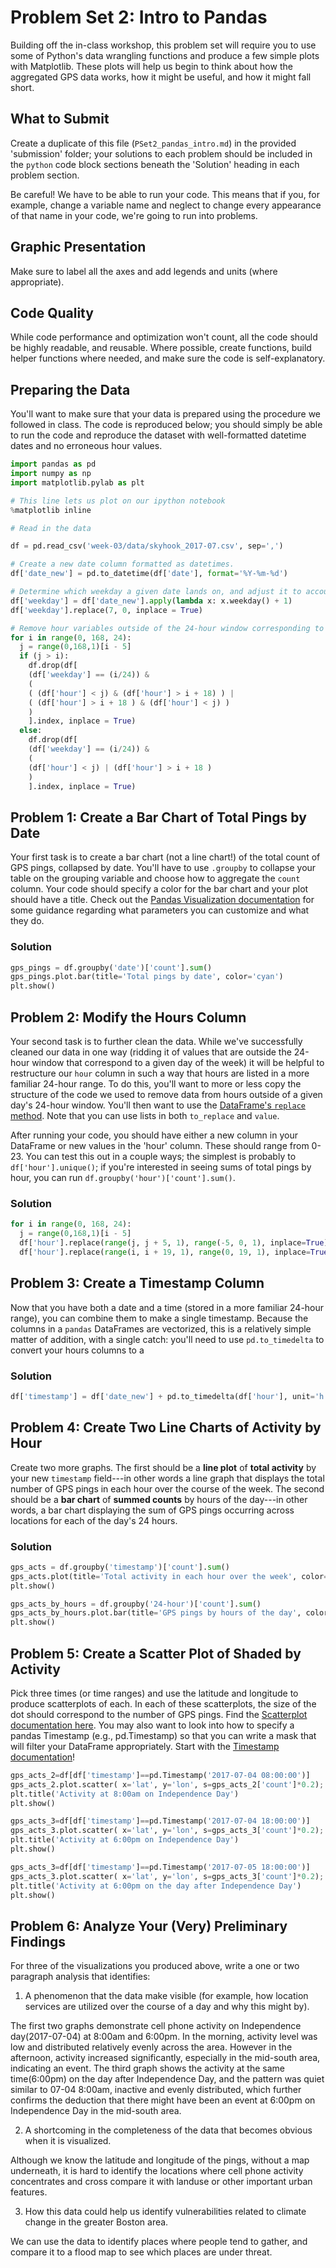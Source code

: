 # Problem Set 2: Intro to Pandas

Building off the in-class workshop, this problem set will require you to use some of Python's data wrangling functions and produce a few simple plots with Matplotlib. These plots will help us begin to think about how the aggregated GPS data works, how it might be useful, and how it might fall short.

## What to Submit

Create a duplicate of this file (`PSet2_pandas_intro.md`) in the provided 'submission' folder; your solutions to each problem should be included in the `python` code block sections beneath the 'Solution' heading in each problem section.

Be careful! We have to be able to run your code. This means that if you, for example, change a variable name and neglect to change every appearance of that name in your code, we're going to run into problems.

## Graphic Presentation

Make sure to label all the axes and add legends and units (where appropriate).

## Code Quality

While code performance and optimization won't count, all the code should be highly readable, and reusable. Where possible, create functions, build helper functions where needed, and make sure the code is self-explanatory.

## Preparing the Data

You'll want to make sure that your data is prepared using the procedure we followed in class. The code is reproduced below; you should simply be able to run the code and reproduce the dataset with well-formatted datetime dates and no erroneous hour values.

```python
import pandas as pd
import numpy as np
import matplotlib.pylab as plt

# This line lets us plot on our ipython notebook
%matplotlib inline

# Read in the data

df = pd.read_csv('week-03/data/skyhook_2017-07.csv', sep=',')

# Create a new date column formatted as datetimes.
df['date_new'] = pd.to_datetime(df['date'], format='%Y-%m-%d')

# Determine which weekday a given date lands on, and adjust it to account for the fact that '0' in our hours field corresponds to Sunday, but .weekday() returns 0 for Monday.
df['weekday'] = df['date_new'].apply(lambda x: x.weekday() + 1)
df['weekday'].replace(7, 0, inplace = True)

# Remove hour variables outside of the 24-hour window corresponding to the day of the week a given date lands on.
for i in range(0, 168, 24):
  j = range(0,168,1)[i - 5]
  if (j > i):
    df.drop(df[
    (df['weekday'] == (i/24)) &
    (
    ( (df['hour'] < j) & (df['hour'] > i + 18) ) |
    ( (df['hour'] > i + 18 ) & (df['hour'] < j) )
    )
    ].index, inplace = True)
  else:
    df.drop(df[
    (df['weekday'] == (i/24)) &
    (
    (df['hour'] < j) | (df['hour'] > i + 18 )
    )
    ].index, inplace = True)
```

## Problem 1: Create a Bar Chart of Total Pings by Date

Your first task is to create a bar chart (not a line chart!) of the total count of GPS pings, collapsed by date. You'll have to use `.groupby` to collapse your table on the grouping variable and choose how to aggregate the `count` column. Your code should specify a color for the bar chart and your plot should have a title. Check out the [Pandas Visualization documentation](https://pandas.pydata.org/pandas-docs/stable/visualization.html) for some guidance regarding what parameters you can customize and what they do.

### Solution

```python
gps_pings = df.groupby('date')['count'].sum()
gps_pings.plot.bar(title='Total pings by date', color='cyan')
plt.show()
```

## Problem 2: Modify the Hours Column

Your second task is to further clean the data. While we've successfully cleaned our data in one way (ridding it of values that are outside the 24-hour window that correspond to a given day of the week) it will be helpful to restructure our `hour` column in such a way that hours are listed in a more familiar 24-hour range. To do this, you'll want to more or less copy the structure of the code we used to remove data from hours outside of a given day's 24-hour window. You'll then want to use the [DataFrame's `replace` method](https://pandas.pydata.org/pandas-docs/stable/generated/pandas.DataFrame.replace.html). Note that you can use lists in both `to_replace` and `value`.

After running your code, you should have either a new column in your DataFrame or new values in the 'hour' column. These should range from 0-23. You can test this out in a couple ways; the simplest is probably to `df['hour'].unique()`; if you're interested in seeing sums of total pings by hour, you can run `df.groupby('hour')['count'].sum()`.

### Solution

```python
for i in range(0, 168, 24):
  j = range(0,168,1)[i - 5]
  df['hour'].replace(range(j, j + 5, 1), range(-5, 0, 1), inplace=True)
  df['hour'].replace(range(i, i + 19, 1), range(0, 19, 1), inplace=True)
```

## Problem 3: Create a Timestamp Column


Now that you have both a date and a time (stored in a more familiar 24-hour range), you can combine them to make a single timestamp. Because the columns in a `pandas` DataFrames are vectorized, this is a relatively simple matter of addition, with a single catch: you'll need to use `pd.to_timedelta` to convert your hours columns to a

### Solution

```Python
df['timestamp'] = df['date_new'] + pd.to_timedelta(df['hour'], unit='h')
```

## Problem 4: Create Two Line Charts of Activity by Hour

Create two more graphs. The first should be a **line plot** of **total activity** by your new `timestamp` field---in other words a line graph that displays the total number of GPS pings in each hour over the course of the week. The second should be a **bar chart** of **summed counts** by hours of the day---in other words, a bar chart displaying the sum of GPS pings occurring across locations for each of the day's 24 hours.

### Solution

```python
gps_acts = df.groupby('timestamp')['count'].sum()
gps_acts.plot(title='Total activity in each hour over the week', color='b')
plt.show()

gps_acts_by_hours = df.groupby('24-hour')['count'].sum()
gps_acts_by_hours.plot.bar(title='GPS pings by hours of the day', color='r')
plt.show()
```

## Problem 5: Create a Scatter Plot of Shaded by Activity

Pick three times (or time ranges) and use the latitude and longitude to produce scatterplots of each. In each of these scatterplots, the size of the dot should correspond to the number of GPS pings. Find the [Scatterplot documentation here](http://pandas.pydata.org/pandas-docs/version/0.19.1/visualization.html#scatter-plot). You may also want to look into how to specify a pandas Timestamp (e.g., pd.Timestamp) so that you can write a mask that will filter your DataFrame appropriately. Start with the [Timestamp documentation](https://pandas.pydata.org/pandas-docs/stable/timeseries.html#timestamps-vs-time-spans)!

```python
gps_acts_2=df[df['timestamp']==pd.Timestamp('2017-07-04 08:00:00')]
gps_acts_2.plot.scatter( x='lat', y='lon', s=gps_acts_2['count']*0.2);
plt.title('Activity at 8:00am on Independence Day')
plt.show()

gps_acts_3=df[df['timestamp']==pd.Timestamp('2017-07-04 18:00:00')]
gps_acts_3.plot.scatter( x='lat', y='lon', s=gps_acts_3['count']*0.2);
plt.title('Activity at 6:00pm on Independence Day')
plt.show()

gps_acts_3=df[df['timestamp']==pd.Timestamp('2017-07-05 18:00:00')]
gps_acts_3.plot.scatter( x='lat', y='lon', s=gps_acts_3['count']*0.2);
plt.title('Activity at 6:00pm on the day after Independence Day')
plt.show()
```

## Problem 6: Analyze Your (Very) Preliminary Findings

For three of the visualizations you produced above, write a one or two paragraph analysis that identifies:

1. A phenomenon that the data make visible (for example, how location services are utilized over the course of a day and why this might by).

The first two graphs demonstrate cell phone activity on Independence day(2017-07-04) at 8:00am and 6:00pm. In the morning, activity level was low and distributed relatively evenly across the area. However in the afternoon, activity increased significantly, especially in the mid-south area, indicating an event. The third graph shows the activity at the same time(6:00pm) on the day after Independence Day, and the pattern was quiet similar to 07-04 8:00am, inactive and evenly distributed, which further confirms the deduction that there might have been an event at 6:00pm on Independence Day in the mid-south area.

2. A shortcoming in the completeness of the data that becomes obvious when it is visualized.

Although we know the latitude and longitude of the pings, without a map underneath, it is hard to identify the locations where cell phone activity concentrates and cross compare it with landuse or other important urban features.

3. How this data could help us identify vulnerabilities related to climate change in the greater Boston area.

We can use the data to identify places where people tend to gather, and compare it to a flood map to see which places are under threat.
